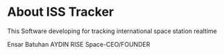 # About ISS Tracker

This Software developing for tracking international space station realtime 

Ensar Batuhan AYDIN
RISE Space-CEO/FOUNDER


